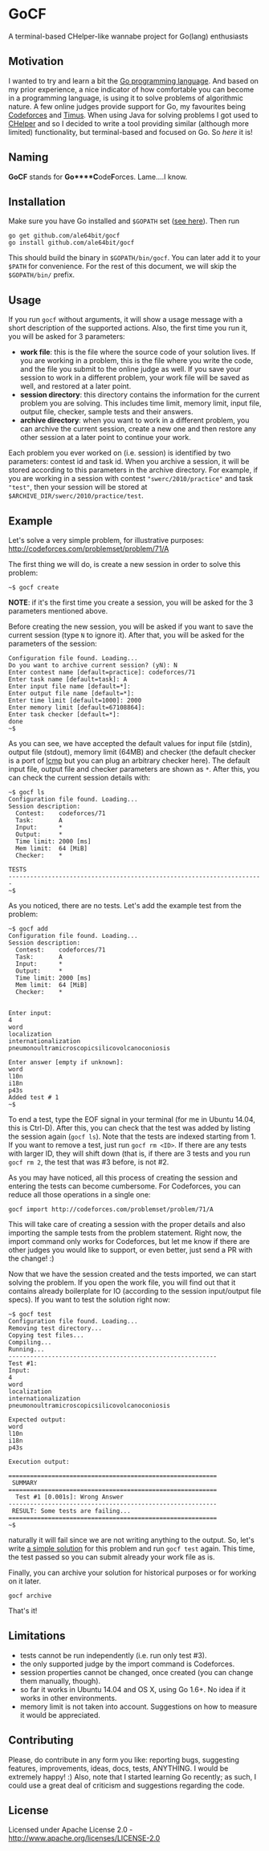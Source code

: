 # GoCF
A terminal-based CHelper-like wannabe project for Go(lang) enthusiasts

Motivation
----------

I wanted to try and learn a bit the [Go programming language](https://golang.org/). And based on my prior experience, a nice 
indicator of how comfortable you can become in a programming language, is using it to solve problems of algorithmic nature. 
A few online judges provide support for Go, my favourites being [Codeforces](http://codeforces.com/) and 
[Timus](http://acm.timus.ru/). When using Java for solving problems I got used to 
[CHelper](http://codeforces.com/blog/entry/3273) and so I decided to write a tool providing similar (although more limited) 
functionality, but terminal-based and focused on Go. So *here* it is!

Naming
------
**GoCF** stands for **Go****C**ode**F**orces. Lame....I know.

Installation
------------

Make sure you have Go installed and `$GOPATH` set ([see here](https://golang.org/doc/install)). Then run
```
go get github.com/ale64bit/gocf
go install github.com/ale64bit/gocf
```
This should build the binary in `$GOPATH/bin/gocf`. You can later add it to your `$PATH` for convenience. For the rest 
of this document, we will skip the `$GOPATH/bin/` prefix.

Usage
-----

If you run `gocf` without arguments, it will show a usage message with a short description of the supported actions. Also, 
the first time you run it, you will be asked for 3 parameters:

- **work file**: this is the file where the source code of your solution lives. If you are working in a problem, this is the file 
where you write the code, and the file you submit to the online judge as well. If you save your session to work in a 
different problem, your work file will be saved as well, and restored at a later point.
- **session directory**: this directory contains the information for the current problem you are solving. This includes time 
limit, memory limit, input file, output file, checker, sample tests and their answers. 
- **archive directory**: when you want to work in a different problem, you can archive the current session, create a new 
one and then restore any other session at a later point to continue your work.

Each problem you ever worked on (i.e. session) is identified by two parameters: contest id and task id. When you archive 
a session, it will be stored according to this parameters in the archive directory. For example, if you are working in a 
session with contest `"swerc/2010/practice"` and task `"test"`, then your session will be stored at `$ARCHIVE_DIR/swerc/2010/practice/test`.

Example
-------
Let's solve a very simple problem, for illustrative purposes: http://codeforces.com/problemset/problem/71/A

The first thing we will do, is create a new session in order to solve this problem:
```
~$ gocf create
```
**NOTE**: if it's the first time you create a session, you will be asked for the 3 parameters mentioned above.

Before creating the new session, you will be asked if you want to save the current session (type `N` to ignore it). After 
that, you will be asked for the parameters of the session:
```
Configuration file found. Loading...
Do you want to archive current session? (yN): N
Enter contest name [default=practice]: codeforces/71
Enter task name [default=task]: A
Enter input file name [default=*]: 
Enter output file name [default=*]: 
Enter time limit [default=1000]: 2000
Enter memory limit [default=67108864]: 
Enter task checker [default=*]: 
done
~$ 
```
As you can see, we have accepted the default values for input file (stdin), output file (stdout), memory limit (64MB) and 
checker (the default checker is a port of [lcmp](https://github.com/MikeMirzayanov/testlib/blob/master/checkers/lcmp.cpp) 
but you can plug an arbitrary checker here). The default input file, output file and checker parameters are shown as 
`*`. After this, you can check the current session details with:
```
~$ gocf ls
Configuration file found. Loading...
Session description:
  Contest:    codeforces/71
  Task:       A
  Input:      *
  Output:     *
  Time limit: 2000 [ms]
  Mem limit:  64 [MiB]
  Checker:    *

TESTS
-----------------------------------------------------------------------
~$ 
```
As you noticed, there are no tests. Let's add the example test from the problem:
```
~$ gocf add
Configuration file found. Loading...
Session description:
  Contest:    codeforces/71
  Task:       A
  Input:      *
  Output:     *
  Time limit: 2000 [ms]
  Mem limit:  64 [MiB]
  Checker:    *


Enter input:
4
word
localization
internationalization
pneumonoultramicroscopicsilicovolcanoconiosis

Enter answer [empty if unknown]:
word
l10n
i18n
p43s
Added test # 1
~$ 
```
To end a test, type the EOF signal in your terminal (for me in Ubuntu 14.04, this is Ctrl-D). After this, you can check 
that the test was added by listing the session again (`gocf ls`). Note that the tests are indexed starting from 1. If you 
want to remove a test, just run `gocf rm <ID>`. If there are any tests with larger ID, they will shift down (that is, if 
there are 3 tests and you run `gocf rm 2`, the test that was #3 before, is not #2.

As you may have noticed, all this process of creating the session and entering the tests can become cumbersome. For 
Codeforces, you can reduce all those operations in a single one:
```
gocf import http://codeforces.com/problemset/problem/71/A
```
This will take care of creating a session with the proper details and also importing the sample tests from the problem 
statement. Right now, the import command only works for Codeforces, but let me know if there are other judges you would 
like to support, or even better, just send a PR with the change! :)

Now that we have the session created and the tests imported, we can start solving the problem. If you open the work file, 
you will find out that it contains already boilerplate for IO (according to the session input/output file specs). If you 
want to test the solution right now:
```
~$ gocf test
Configuration file found. Loading...
Removing test directory...
Copying test files...
Compiling...
Running...
----------------------------------------------------------
Test #1:
Input:
4
word
localization
internationalization
pneumonoultramicroscopicsilicovolcanoconiosis

Expected output:
word
l10n
i18n
p43s

Execution output:

==========================================================
 SUMMARY
==========================================================
  Test #1 [0.001s]: Wrong Answer
----------------------------------------------------------
 RESULT: Some tests are failing...
==========================================================
~$ 
```
naturally it will fail since we are not writing anything to the output. So, let's write [a simple solution](http://codeforces.com/contest/71/submission/19364315) 
for this problem and run `gocf test` again. This time, the test passed so you can submit already your work file as is.

Finally, you can archive your solution for historical purposes or for working on it later.
```
gocf archive
```

That's it!

Limitations
-----------
- tests cannot be run independently (i.e. run only test #3).
- the only supported judge by the import command is Codeforces.
- session properties cannot be changed, once created (you can change them manually, though).
- so far it works in Ubuntu 14.04 and OS X, using Go 1.6+. No idea if it works in other environments.
- memory limit is not taken into account. Suggestions on how to measure it would be appreciated.

Contributing
------------
Please, do contribute in any form you like: reporting bugs, suggesting features, improvements, ideas, docs, tests, ANYTHING. 
I would be extremely happy! :) Also, note that I started learning Go recently; as such, I could use a great deal of 
criticism and suggestions regarding the code.

License
-------
Licensed under Apache License 2.0 - http://www.apache.org/licenses/LICENSE-2.0
